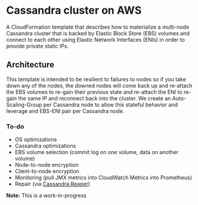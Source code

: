 # Cassandra cluster on AWS #
A CloudFormation template that describes how to materialize a multi-node Cassandra cluster that is backed by Elastic 
Block Store (EBS) volumes and connect to each other using Elastic Network Interfaces (ENIs) in order to provide private
static IPs. 

## Architecture ##
This template is intended to be resilient to failures to nodes so if you take down any of the nodes, the downed nodes 
will come back up and re-attach the EBS volumes to re-gain their previous state and re-attach the ENI to re-gain the 
same IP and reconnect back into the cluster. We create an Auto-Scaling-Group per Cassandra node to allow this stateful
behavior and leverage and EBS-ENI pair per Cassandra node. 

### To-do ###
* OS optimizations
* Cassandra optimizations 
* EBS volume selection (commit log on one volume, data on another volume)
* Node-to-node encryption 
* Client-to-node encryption
* Monitoring (pull JMX metrics into CloudWatch Metrics into Prometheus)
* Repair (via [Cassandra Reaper](https://github.com/thelastpickle/cassandra-reaper))

**Note:** This is a work-in-progress